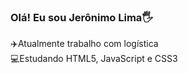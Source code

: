  ### Olá! Eu sou Jerônimo Lima🖐️
 
 
✈️Atualmente trabalho com logística  
💻Estudando HTML5, JavaScript e CSS3

